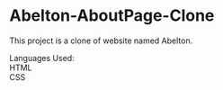 # Abelton-AboutPage-Clone
This project is a clone of website named Abelton. 
<br>

Languages Used: <br>
HTML <br>
CSS
